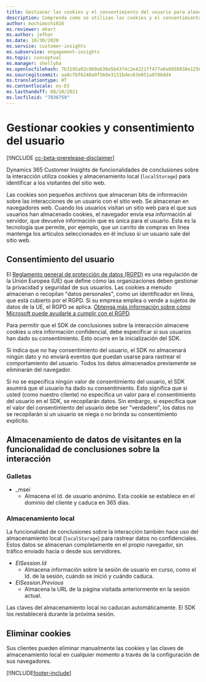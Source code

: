 ```yaml
---
title: Gestionar las cookies y el consentimiento del usuario para almacenar datos del usuario.
description: Comprenda cómo se utilizan las cookies y el consentimiento del usuario para identificar a los visitantes del sitio web.
author: mochimochi016
ms.reviewer: mhart
ms.author: jefhar
ms.date: 10/30/2020
ms.service: customer-insights
ms.subservice: engagement-insights
ms.topic: conceptual
ms.manager: shellyha
ms.openlocfilehash: 7b3195a92c969ab36e5b43f4c2e4221ff477a0a8958838e1256528f58fe13dce
ms.sourcegitcommit: aa0cfbf6240a9f560e3131bdec63e051a8786dd4
ms.translationtype: HT
ms.contentlocale: es-ES
ms.lasthandoff: 08/10/2021
ms.locfileid: "7036759"
---
```

# <a name="manage-cookies-and-user-consent"></a>Gestionar cookies y consentimiento del usuario

[!INCLUDE [cc-beta-prerelease-disclaimer](includes/cc-beta-prerelease-disclaimer.md)]

Dynamics 365 Customer Insights de funcionalidades de conclusiones sobre la interacción utiliza cookies y almacenamiento local (`localStorage`) para identificar a los visitantes del sitio web.

Las cookies son pequeños archivos que almacenan bits de información sobre las interacciones de un usuario con el sitio web. Se almacenan en navegadores web. Cuando los usuarios visitan un sitio web para el que sus usuarios han almacenado cookies, el navegador envía esa información al servidor, que devuelve información que es única para el usuario. Esta es la tecnología que permite, por ejemplo, que un carrito de compras en línea mantenga los artículos seleccionados en él incluso si un usuario sale del sitio web.

## <a name="user-consent"></a>Consentimiento del usuario

El [Reglamento general de protección de datos (RGPD)](/dynamics365/get-started/gdpr/) es una regulación de la Unión Europea (UE) que define cómo las organizaciones deben gestionar la privacidad y seguridad de sus usuarios. Las cookies a menudo almacenan o recopilan "datos personales", como un identificador en línea, que está cubierto por el RGPD. Si su empresa emplea o vende a sujetos de datos de la UE, el RGPD se aplica. [Obtenga más información sobre cómo Microsoft puede ayudarle a cumplir con el RGPD](https://www.microsoft.com/trust-center/privacy/gdpr-faqs).

Para permitir que el SDK de conclusiones sobre la interacción almacene cookies u otra información confidencial, debe especificar si sus usuarios han dado su consentimiento. Esto ocurre en la inicialización del SDK.

Si indica que no hay consentimiento del usuario, el SDK no almacenará ningún dato y no enviará eventos que puedan usarse para rastrear el comportamiento del usuario. Todos los datos almacenados previamente se eliminarán del navegador.

Si no se especifica ningún valor de consentimiento del usuario, el SDK asumirá que el usuario ha dado su consentimiento. Esto significa que si usted (como nuestro cliente) no especifica un valor para el consentimiento del usuario en el SDK, se recopilarán datos. Sin embargo, si especifica que el valor del consentimiento del usuario debe ser "verdadero", los datos no se recopilarán si un usuario se niega o no brinda su consentimiento explícito.

## <a name="visitor-data-storage-in-engagement-insights-capability"></a>Almacenamiento de datos de visitantes en la funcionalidad de conclusiones sobre la interacción

### <a name="cookies"></a>Galletas

- _msei
    - Almacena el Id. de usuario anónimo. Esta cookie se establece en el dominio del cliente y caduca en 365 días.

### <a name="local-storage"></a>Almacenamiento local

La funcionalidad de conclusiones sobre la interacción también hace uso del almacenamiento local (`localStorage`) para rastrear datos no confidenciales. Estos datos se almacenan completamente en el propio navegador, sin tráfico enviado hacia o desde sus servidores.

- *EISession.Id* 
    - Almacena información sobre la sesión de usuario en curso, como el Id. de la sesión, cuándo se inició y cuándo caduca.
- *EISession.Previous*
    - Almacena la URL de la página visitada anteriormente en la sesión actual.
    
Las claves del almacenamiento local no caducan automáticamente. El SDK los restablecerá durante la próxima sesión.

## <a name="deleting-cookies"></a>Eliminar cookies

Sus clientes pueden eliminar manualmente las cookies y las claves de almacenamiento local en cualquier momento a través de la configuración de sus navegadores.


[!INCLUDE[footer-include](../includes/footer-banner.md)]